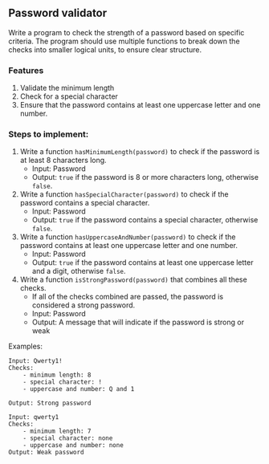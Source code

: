 ## Password validator

Write a program to check the strength of a password based on specific criteria. The program should use multiple functions to break down the checks into smaller logical units, to ensure clear structure.

### Features
1. Validate the minimum length
2. Check for a special character
3. Ensure that the password contains at least one uppercase letter and one number.

### Steps to implement:
1. Write a function `hasMinimumLength(password)` to check if the password is at least 8 characters long. <br>
    - Input: Password
    - Output: `true` if the password is 8 or more characters long, otherwise `false`.
2. Write a function `hasSpecialCharacter(password)` to check if the password contains a special character.
    - Input: Password
    - Output: `true` if the password contains a special character, otherwise `false`.
3. Write a function `hasUppercaseAndNumber(password)` to check if the password contains at least one uppercase letter and one number.
    - Input: Password
    - Output: `true` if the password contains at least one uppercase letter and a digit, otherwise `false`.
4. Write a function `isStrongPassword(password)` that combines all these checks.
    - If all of the checks combined are passed, the password is considered a strong password.
    - Input: Password
    - Output: A message that will indicate if the password is strong or weak

Examples:
```
Input: Qwerty1!
Checks:
    - minimum length: 8
    - special character: !
    - uppercase and number: Q and 1

Output: Strong password
```

```
Input: qwerty1
Checks:
    - minimum length: 7
    - special character: none
    - uppercase and number: none
Output: Weak password
```